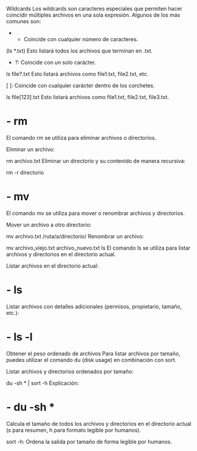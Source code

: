 Wildcards
Los wildcards son caracteres especiales que permiten hacer coincidir múltiples archivos en una sola expresión. Algunos de los más comunes son:

- * Coincide con cualquier número de caracteres.

(ls *.txt)
Esto listará todos los archivos que terminan en .txt.

- ?: Coincide con un solo carácter.


ls file?.txt
Esto listará archivos como file1.txt, file2.txt, etc.

[ ]: Coincide con cualquier carácter dentro de los corchetes.


ls file[123].txt
Esto listará archivos como file1.txt, file2.txt, file3.txt.

# - rm
El comando rm se utiliza para eliminar archivos o directorios.

Eliminar un archivo:

rm archivo.txt
Eliminar un directorio y su contenido de manera recursiva:


rm -r directorio
 # - mv
El comando mv se utiliza para mover o renombrar archivos y directorios.

Mover un archivo a otro directorio:


mv archivo.txt /ruta/a/directorio/
Renombrar un archivo:


mv archivo_viejo.txt archivo_nuevo.txt
ls
El comando ls se utiliza para listar archivos y directorios en el directorio actual.

Listar archivos en el directorio actual:


# - ls
Listar archivos con detalles adicionales (permisos, propietario, tamaño, etc.):


# - ls -l
Obtener el peso ordenado de archivos
Para listar archivos por tamaño, puedes utilizar el comando du (disk usage) en combinación con sort.

Listar archivos y directorios ordenados por tamaño:


du -sh * | sort -h
Explicación:

# - du -sh *
Calcula el tamaño de todos los archivos y directorios en el directorio actual (s para resumen, h para formato legible por humanos).

sort -h: Ordena la salida por tamaño de forma legible por humanos.